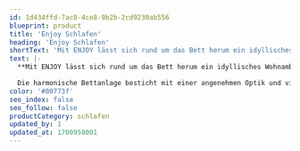 ```yaml
---
id: 1d434ffd-7ac8-4ce8-9b2b-2cd9230ab556
blueprint: product
title: 'Enjoy Schlafen'
heading: 'Enjoy Schlafen'
shortText: 'Mit ENJOY lässt sich rund um das Bett herum ein idyllisches Wohnambiente kreieren, das erholsamen Schlaf in entspannter Umgebung garantiert. Ganz gleich wieviel Platz Sie haben.'
text: |-
  **Mit ENJOY lässt sich rund um das Bett herum ein idyllisches Wohnambiente kreieren, das erholsamen Schlaf in entspannter Umgebung garantiert. Ganz gleich wieviel Platz Sie haben.**

  Die harmonische Bettanlage besticht mit einer angenehmen Optik und vielen nützlichen Details. Hier ist im wahrsten Sinne alles ausgesprochen ausgeschlafen.
color: '#80773f'
seo_index: false
seo_follow: false
productCategory: schlafen
updated_by: 1
updated_at: 1700958001
---
```

